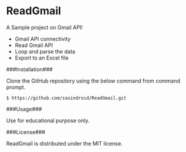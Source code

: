 # ReadGmail
A Sample project on Gmail API!

- Gmail API connectivity
- Read Gmail API
- Loop and parse the data
- Export to an Excel file

###Installation###

Clone the GitHub repository using the below command from command prompt.

`$ https://github.com/sasindroid/ReadGmail.git`

###Usage###

Use for educational purpose only.

###License###

ReadGmail is distributed under the MIT license.
